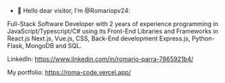 - 👋 Hello dear visitor, I’m @Romariopv24:

Full-Stack Software Developer with 2 years of experience programming in JavaScript/Typescript/C# using its Front-End Libraries and Frameworks in React.js Next.js, Vue.js, CSS, Back-End development Express.js, Python-Flask, MongoDB and SQL.

  LinkedIn:
  https://www.linkedin.com/in/romario-parra-7865921b4/

  My portfolio: 
  https://roma-code.vercel.app/
  

<!--
Romariopv24/Romariopv24 is a ✨ special ✨ repository because its `README.md` (this file) appears on your GitHub profile.
You can click the Preview link to take a look at your changes.
--->
